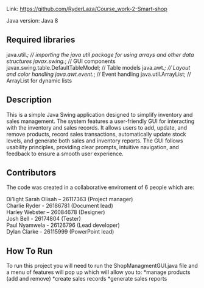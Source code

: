 Link: https://github.com/RyderLaza/Course_work-2-Smart-shop

Java version: Java 8
## Required libraries ##
java.util.*; // importing the java util package for using arrays and other data structures
javax.swing.*; // GUI components
javax.swing.table.DefaultTableModel; // Table models
java.awt.*; // Layout and color handling
java.awt.event.*; // Event handling
java.util.ArrayList; // ArrayList for dynamic lists


## Description ##
This is a simple Java Swing application designed to simplify inventory and sales management.
The system features a user-friendly GUI for interacting with the inventory and sales records.
It allows users to add, update, and remove products, record sales transactions, automatically update stock levels, and generate both sales and inventory reports.
The GUI follows usability principles, providing clear prompts, intuitive navigation, and feedback to ensure a smooth user experience.

## Contributors ## 
The code was created in a collaborative enviroment of 6 people which are: <br/>

Di’light Sarah Olisah – 26117363 (Project manager) <br/>
Charlie Ryder - 26186781 (Document lead) <br/>
Harley Webster – 26084678 (Designer) <br/>
Josh Bell - 26174804 (Tester) <br/>
Paul Nyamwela - 26126796 (Lead developer) <br/>
Dylan Clarke - 26115999 (PowerPoint lead) <br/>

## How To Run ##
To run this project you will need to run the ShopManagmentGUI.java file
and a menu of features will pop up which will allow you to:
*manage products (add and remove) 
*create sales records 
*generate sales reports
